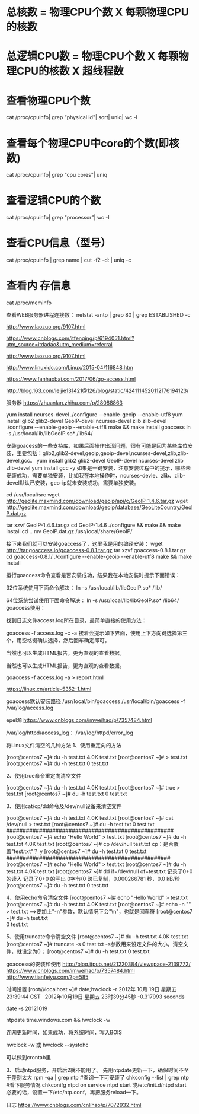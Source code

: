 
# 总核数 = 物理CPU个数 X 每颗物理CPU的核数 
# 总逻辑CPU数 = 物理CPU个数 X 每颗物理CPU的核数 X 超线程数

# 查看物理CPU个数
cat /proc/cpuinfo| grep "physical id"| sort| uniq| wc -l

# 查看每个物理CPU中core的个数(即核数)
cat /proc/cpuinfo| grep "cpu cores"| uniq

# 查看逻辑CPU的个数
cat /proc/cpuinfo| grep "processor"| wc -l

# 查看CPU信息（型号）
cat /proc/cpuinfo | grep name | cut -f2 -d: | uniq -c

# 查看内 存信息
 cat /proc/meminfo


查看WEB服务器进程连接数：
netstat -antp | grep 80 | grep ESTABLISHED -c

http://www.laozuo.org/9107.html

https://www.cnblogs.com/itfenqing/p/6194051.html?utm_source=itdadao&utm_medium=referral

http://www.laozuo.org/9107.html

http://www.linuxidc.com/Linux/2015-04/116848.htm

https://www.fanhaobai.com/2017/06/go-access.html

http://blog.163.com/leijie131421@126/blog/static/4241114520112176194123/


服务器
https://zhuanlan.zhihu.com/p/28088863


 yum install ncurses-devel
./configure --enable-geoip --enable-utf8
 yum install glib2 glib2-devel GeoIP-devel  ncurses-devel zlib zlib-devel
 ./configure --enable-geoip --enable-utf8
 make && make install
 goaccess
 ln -s /usr/local/lib/libGeoIP.so* /lib64/
 
 
 安装goacess的一些支持库，如果后面操作出现问题，很有可能是因为某些库位安装，主要包括：glib2,glib2-devel,geoip,geoip-devel,ncurses-devel,zlib,zlib-devel,gcc。
 yum install glib2 glib2-devel GeoIP-devel  ncurses-devel zlib zlib-devel
 yum install gcc -y
 如果是一键安装，注意安装过程中的提示，哪些未安装成功，需要单独安装，比如我在本地操作时，ncurses-devle、zlib、zlib-devel默认已安装，geo-ip就未安装成功，需要单独安装。
 
 cd /usr/local/src
wget http://geolite.maxmind.com/download/geoip/api/c/GeoIP-1.4.6.tar.gz
wget http://geolite.maxmind.com/download/geoip/database/GeoLiteCountry/GeoIP.dat.gz

tar xzvf GeoIP-1.4.6.tar.gz
cd GeoIP-1.4.6
./configure && make && make install
cd ..
mv GeoIP.dat.gz /usr/local/share/GeoIP/
 
接下来我们就可以安装goaccess了，这里我是用的编译安装：
wget http://tar.goaccess.io/goaccess-0.8.1.tar.gz
tar xzvf goaccess-0.8.1.tar.gz
cd goaccess-0.8.1/
./configure --enable-geoip --enable-utf8
make && make install

运行goaccess命令查看是否安装成功，结果我在本地安装时提示下面错误：

32位系统使用下面命令解决：
ln -s /usr/local/lib/libGeoIP.so* /lib/

64位系统尝试使用下面命令解决：
ln -s /usr/local/lib/libGeoIP.so* /lib64/
goaccess使用：

找到日志文件access.log所在目录，最简单直接的使用方法：

goaccess -f access.log -c -a
接着会提示如下界面，使用上下方向键选择第三个，用空格键确认选择，然后回车确定即可。

当然也可以生成HTML报告，更为直观的查看数据。

当然也可以生成HTML报告，更为直观的查看数据。

goaccess -f access.log -a > report.html


https://linux.cn/article-5352-1.html


goaccess默认安装路径
/usr/local/bin/goaccess
/usr/local/bin/goaccess -f /var/log/access.log

epel源
https://www.cnblogs.com/imweihao/p/7357484.html


   /var/log/httpd/access_log：
   /var/log/httpd/error_log


 将Linux文件清空的几种方法
1、使用重定向的方法

[root@centos7 ~]# du -h test.txt 
4.0K    test.txt
[root@centos7 ~]# > test.txt 
[root@centos7 ~]# du -h test.txt 
0    test.txt

 
2、使用true命令重定向清空文件

[root@centos7 ~]# du -h test.txt 
4.0K    test.txt
[root@centos7 ~]# true > test.txt 
[root@centos7 ~]# du -h test.txt 
0    test.txt

 
3、使用cat/cp/dd命令及/dev/null设备来清空文件

[root@centos7 ~]# du -h test.txt 
4.0K    test.txt
[root@centos7 ~]# cat /dev/null >  test.txt 
[root@centos7 ~]# du -h test.txt 
0    test.txt
###################################################
[root@centos7 ~]# echo "Hello World" > test.txt 
[root@centos7 ~]# du -h test.txt 
4.0K    test.txt
[root@centos7 ~]# cp /dev/null test.txt 
cp：是否覆盖"test.txt"？ y
[root@centos7 ~]# du -h test.txt 
0    test.txt
##################################################
[root@centos7 ~]# echo "Hello World" > test.txt 
[root@centos7 ~]# du -h test.txt 
4.0K    test.txt
[root@centos7 ~]# dd if=/dev/null of=test.txt 
记录了0+0 的读入
记录了0+0 的写出
0字节(0 B)已复制，0.000266781 秒，0.0 kB/秒
[root@centos7 ~]# du -h test.txt 
0    test.txt


 
4、使用echo命令清空文件
[root@centos7 ~]# echo "Hello World" > test.txt 
[root@centos7 ~]# du -h test.txt 
4.0K    test.txt
[root@centos7 ~]# echo -n "" > test.txt    ==>要加上"-n"参数，默认情况下会"\n"，也就是回车符
[root@centos7 ~]# du -h test.txt  
0    test.txt

 
5、使用truncate命令清空文件
[root@centos7 ~]# du -h test.txt 
4.0K    test.txt
[root@centos7 ~]# truncate -s 0 test.txt   -s参数用来设定文件的大小，清空文件，就设定为0；
[root@centos7 ~]# du -h test.txt 
0    test.txt



goaccess的安装和使用
http://blog.itpub.net/21220384/viewspace-2139772/
https://www.cnblogs.com/imweihao/p/7357484.html
http://www.tianfeiyu.com/?p=585



时间设置
[root@localhost ~]# date;hwclock -r 
2012年 10月 19日 星期五 23:39:44 CST  
2012年10月19日 星期五 23时39分45秒  -0.317993 seconds 

date -s 20121019  

ntpdate time.windows.com && hwclock -w  

连网更新时间，如果成功，将系统时间，写入BOIS

hwclock -w 或 hwclock --systohc

可以做到crontab里

3、启动ntpd服务，开启后2就不能用了。
先用ntpdate更新一下，确保时间不至于差别太大
rpm -qa | grep ntp #查询一下可安装了
chkconfig --list | grep ntp #看下服务情况
chkconifg ntpd on
service ntpd start 或/etc/init.d/ntpd start
必要的话，设置一下/etc/ntp.conf，再把服务reload一下。


日志
https://www.cnblogs.com/cnlihao/p/7072932.html

